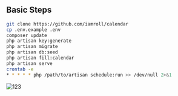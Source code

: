 ## Basic Steps

```bash
git clone https://github.com/iamroll/calendar
cp .env.example .env
composer update
php artisan key:generate
php artisan migrate
php artisan db:seed
php artisan fill:calendar
php artisan serve
crontab -e
* * * * * php /path/to/artisan schedule:run >> /dev/null 2>&1
```
![123](https://user-images.githubusercontent.com/27915539/57321176-94c0c980-7122-11e9-9752-02793f1a74f6.png)
